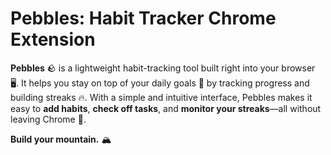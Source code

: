 # **Pebbles: Habit Tracker Chrome Extension**  

**Pebbles** 🪨 is a lightweight habit-tracking tool built right into your browser 🖥️. It helps you stay on top of your daily goals 🎯 by tracking progress and building streaks 🔥. With a simple and intuitive interface, Pebbles makes it easy to **add habits**, **check off tasks**, and **monitor your streaks**—all without leaving Chrome 🚀.  

 
**Build your mountain.** 🏔️
